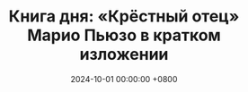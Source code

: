 ---
title: "Книга дня: «Крёстный отец» Марио Пьюзо в кратком изложении"
description: >-
  👑 «Крёстный отец» — легендарный роман Марио Пьюзо, раскрывающий сложные взаимоотношения власти, семьи и чести в мире мафии. Захватывающая сага "Крёстный отец" Марио Пьюзо. История Вито Корлеоне меняет взгляд на власть и верность. Читайте шедевр мафии!
date: 2024-10-01 00:00:00 +0800
categories: [Мышление, Конспекты-книг]
tags:
  [
    крёстный-отец,
    марио-пьюзо,
    мафия,
    криминальный-роман,
    власть,
    семья,
    верность,
    корлеоне,
    организованная-преступность,
    американская-мечта,
    мораль,
    лидерство
  ]
image: 
alt: Обложка книги Крёстный отец Марио Пьюзо
fallback:
  - 
  - 
---